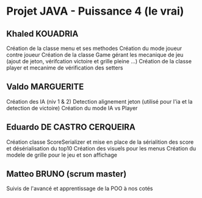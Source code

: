 # Projet JAVA - Puissance 4 (le vrai)

## Khaled KOUADRIA 
Création de la classe menu et ses methodes
Création du mode joueur contre joueur
Création de la classe Game gérant les mecanique de jeu (ajout de jeton, vérifcation victoire et grille pleine ...)
Création de la classe player et mecanime de vérification des setters

## Valdo MARGUERITE
Création des IA (niv 1 & 2)
Detection alignement jeton (utilisé pour l'ia et la detection de victoire)
Création du mode IA vs Player

## Eduardo DE CASTRO CERQUEIRA
Création classe ScoreSerializer et mise en place de la sérialition des score et désérialisation du top10
Création des visuels pour les menus
Création du modele de grille pour le jeu et son affichage

## Matteo BRUNO (scrum master)
Suivis de l'avancé et apprentissage de la POO à nos cotés
